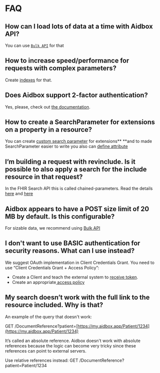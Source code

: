 # FAQ

## **How can I load lots of data at a time with Aidbox API?**

You can use [`Bulk API`](https://docs.aidbox.app/api-1/bulk-api-1) for that 

## **How to increase speed/performance for requests with complex parameters?**

Create [indexes](https://docs.aidbox.app/api-1/fhir-api/search-1/usdlookup#create-indexes) for that.

## **Does Aidbox support 2-factor authentication?**

Yes, please, check out [the documentation](https://docs.aidbox.app/user-management-1/auth/two-factor-authentication).

## **How to create a SearchParameter for extensions on a property in a resource?**

You can create [custom search parameter](https://docs.aidbox.app/user-management-1/auth/two-factor-authentication) for extensions** **and to made SearchParameter easier to write you also can [define attribute](https://docs.aidbox.app/modules-1/first-class-extensions)

## **I’m building a request with revinclude. Is it possible to also apply a search for the include resource in that request?**

In the FHIR Search API this is called chained-parameters. Read the details [here](https://docs.aidbox.app/api-1/fhir-api/search-1/chained-parameters) and [here](https://www.hl7.org/fhir/search.html#chaining)

## Aidbox appears to have a POST size limit of 20 MB by default. Is this configurable?

For sizable data, we recommend using [Bulk API](https://docs.aidbox.app/api-1/bulk-api-1)

## I don't want to use BASIC authentication for security reasons. What can I use instead?

We suggest OAuth implementation in Client Credentials Grant. You need to use “Client Credentials Grant + Access Policy”:

* Create a Client and teach the external system to [receive token](https://docs.aidbox.app/auth/client-credentials).
* Create an appropriate[ access policy](https://docs.aidbox.app/security/access-control#matcho-engine)

## My search doesn’t work with the full link to the resource included. Why is that? 

An example of the query that doesn't work: 

GET /DocumentReference?patient=[https://my.aidbox.app/Patient/1234](https://my.aidbox.app/Patient/1234)

It’s called an absolute reference. Aidbox doesn't work with absolute references because the logic can become very tricky since these references can point to external servers.

Use relative references instead: GET /DocumentReference?patient=Patient/1234
